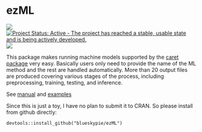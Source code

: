 
<!-- README.md is generated from README.Rmd. Please edit that file -->

# ezML

[![](https://img.shields.io/badge/devel%20version-0.1.0-blue.svg)](https://github.com/blueskypie/ezML)
[![Project Status: Active - The project has reached a stable, usable
state and is being actively
developed.](https://www.repostatus.org/badges/latest/active.svg)](https://www.repostatus.org/#active)
[![](https://img.shields.io/badge/lifecycle-stable-brightgreen.svg)](https://lifecycle.r-lib.org/articles/stages.html#stable)

This package makes running machine models supported by the [caret
package](https://topepo.github.io/caret/) very easy. Basically users
only need to provide the name of the ML method and the rest are handled
automatically. More than 20 output files are produced covering various
stages of the process, including preprocessing, training, testing, and
inference.

See [manual](https://blueskypie.github.io/ezML/reference/index.html) and
[examples](https://blueskypie.github.io/ezML/articles/ezML-intro.html)

Since this is just a toy, I have no plan to submit it to CRAN. So please
install from github directly:

`devtools::install_github("blueskypie/ezML")`
